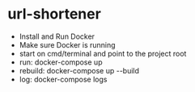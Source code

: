 # url-shortener

- Install and Run Docker
- Make sure Docker is running
- start on cmd/terminal and point to the project root
- run: docker-compose up
- rebuild: docker-compose up --build
- log: docker-compose logs

